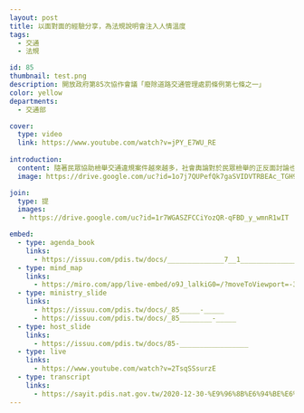 ```yaml
---
layout: post
title: 以面對面的經驗分享，為法規說明會注入人情溫度
tags:
  - 交通
  - 法規

id: 85
thumbnail: test.png
description: 開放政府第85次協作會議「廢除道路交通管理處罰條例第七條之一」
color: yellow
departments:
  - 交通部

cover:
  type: video
  link: https://www.youtube.com/watch?v=jPY_E7WU_RE
  
introduction:
  content: 隨著民眾協助檢舉交通違規案件越來越多，社會輿論對於民眾檢舉的正反面討論也日益高漲， 提案人郭先生於2020年11月3日在國發會的公共政策網路參與平台提案「廢除道路交通管理處罰條例第7條之1規定(民眾得敘明違規事實或檢具違規證據資料檢舉)」，他認為人民不是執法者，不應充當執法者來檢舉開單。當然，也有另一方的聲音認為，只要不違規便無需擔心。行政機關方面，則因檢舉工具的普及所導致的案量激增，排擠既有業務。立法機關同時也收到了許多正反方民眾陳情。因此，PDIS、交通部和警政署藉由會前盤點和訪談，釐清和彙整各方意見的過程，並以《處罰條例》修正草案為討論基礎，進行「修法草案說明會暨協作會議」，討論：「如何在減輕員警行政負擔的前提下，有效運用行政資源及民眾協作精神，改善交通檢舉制度？」  ，再透過小組討論面對面地經驗交流，讓修法更貼近多元利害關係人的需求。
  image: https://drive.google.com/uc?id=1o7j7QUPefQk7gaSVIDVTRBEAc_TGH9G3

join:
  type: 提
  images:
   - https://drive.google.com/uc?id=1r7WGASZFCCiYozQR-qFBD_y_wmnR1wIT

embed:
  - type: agenda_book
    links:
      - https://issuu.com/pdis.tw/docs/______________7__1________________85_______
  - type: mind_map 
    links:
      - https://miro.com/app/live-embed/o9J_lalkiG0=/?moveToViewport=-3891,-1519,13399,5657&embedAutoplay=true
  - type: ministry_slide
    links:
      - https://issuu.com/pdis.tw/docs/_85_____-_____ 
      - https://issuu.com/pdis.tw/docs/_85________-_____
  - type: host_slide
    links:
      - https://issuu.com/pdis.tw/docs/85-_________________
  - type: live
    links:
      - https://www.youtube.com/watch?v=2TsqSSsurzE
  - type: transcript
    links:
      - https://sayit.pdis.nat.gov.tw/2020-12-30-%E9%96%8B%E6%94%BE%E6%94%BF%E5%BA%9C%E7%AC%AC85%E6%AC%A1%E5%8D%94%E4%BD%9C%E6%9C%83%E8%AD%B0
---
```

